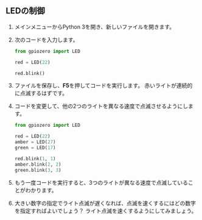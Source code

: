 ## LEDの制御

1. メインメニューからPython 3を開き、新しいファイルを開きます。

2. 次のコードを入力します。
    
    ```python
    from gpiozero import LED

    red = LED(22)

    red.blink()
    ```

3. ファイルを保存し、**F5**を押してコードを実行します。 赤いライトが連続的に点滅するはずです。

4. コードを変更して、他の2つのライトを異なる速度で点滅させるようにします。
    
    ```python
    from gpiozero import LED

    red = LED(22)
    amber = LED(27)
    green = LED(17)

    red.blink(1, 1)
    amber.blink(2, 2)
    green.blink(3, 3)
    ```

5. もう一度コードを実行すると、3つのライトが異なる速度で点滅していることがわかります。

6. 大きい数字の指定でライト点滅が遅くなれば、点滅を速くするにはどの数字を指定すればよいでしょう？ ライト点滅を速くするようにしてみましょう。
